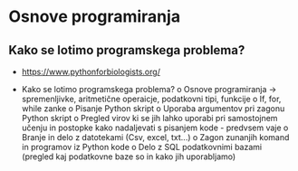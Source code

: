 # Osnove programiranja

## Kako se lotimo programskega problema?
- https://www.pythonforbiologists.org/

- Kako se lotimo programskega problema?
o	Osnove programiranja -> spremenljivke, aritmetične operaicje, podatkovni tipi, funkcije
o	If, for, while zanke
o	Pisanje Python skript
o	Uporaba argumentov pri zagonu Python skript
o Pregled virov ki se jih lahko uporabi pri samostojnem učenju in postopke kako nadaljevati s pisanjem kode - predvsem vaje
o	Branje in delo z datotekami (Csv, excel, txt...)
o	Zagon zunanjih komand in programov iz Python kode
o	Delo z SQL podatkovnimi bazami (pregled kaj podatkovne baze so in kako jih uporabljamo)
